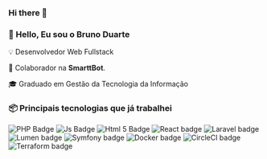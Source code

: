 ### Hi there 👋

### 👋 Hello, Eu sou o Bruno Duarte

💡 Desenvolvedor Web Fullstack

🐝 Colaborador na **SmarttBot**.

🎓 Graduado em Gestão da Tecnologia da Informação

<!-- ### ✔ Github Stats
![Profile Stats](https://github-readme-stats.vercel.app/api?username=brduarte&show_icons=true)
-->

### 📦 Principais tecnologias que já trabalhei

![PHP Badge](https://img.shields.io/badge/-PHP-777BB4?style=for-the-badge&logo=Php&logoColor=white)
![Js Badge](https://img.shields.io/badge/-JavaScript-F7DF1E?style=for-the-badge&logo=Javascript&logoColor=222)
![Html 5 Badge](https://img.shields.io/badge/-HTML5-E34F26?style=for-the-badge&logo=html5&logoColor=fff)
![React badge](https://img.shields.io/badge/-React-61DAFB?style=for-the-badge&logo=React&logoColor=222&)
![Laravel badge](https://img.shields.io/badge/-Laravel-FF2D20?style=for-the-badge&logo=Laravel&logoColor=FFF&)
![Lumen badge](https://img.shields.io/badge/-Lumen-FF2D20?style=for-the-badge&logo=Lumen&logoColor=FFF&)
![Symfony badge](https://img.shields.io/badge/-Symfony-ddd?style=for-the-badge&logo=Symfony&logoColor=black&)
![Docker badge](https://img.shields.io/badge/-Docker-329DEC?style=for-the-badge&logo=Docker&logoColor=ddd&)
![CircleCI badge](https://img.shields.io/badge/-circleci-161616?style=for-the-badge&logo=circleci&logoColor=049B4A&)
![Terraform badge](https://img.shields.io/badge/-terraform-623CE4?style=for-the-badge&logo=terraform&logoColor=FFFFFF&)


<!--
**brduarte/brduarte** is a ✨ _special_ ✨ repository because its `README.md` (this file) appears on your GitHub profile.

- 🔭 I’m currently working on ...
- 🌱 I’m currently learning ...
- 👯 I’m looking to collaborate on ...
- 🤔 I’m looking for help with ...
- 💬 Ask me about ...
- 📫 How to reach me: ...
- 😄 Pronouns: ...
- ⚡ Fun fact: ...
-->

